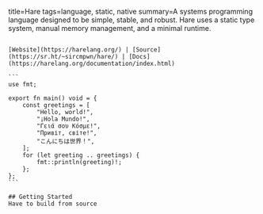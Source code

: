 title=Hare
tags=language, static, native
summary=A systems programming language designed to be simple, stable, and robust. Hare uses a static type system, manual memory management, and a minimal runtime.
~~~~~~

[Website](https://harelang.org/) | [Source](https://sr.ht/~sircmpwn/hare/) | [Docs](https://harelang.org/documentation/index.html)

```
use fmt;

export fn main() void = {
	const greetings = [
		"Hello, world!",
		"¡Hola Mundo!",
		"Γειά σου Κόσμε!",
		"Привіт, світе!",
		"こんにちは世界！",
	];
	for (let greeting .. greetings) {
		fmt::println(greeting)!;
	};
};
```

## Getting Started
Have to build from source
